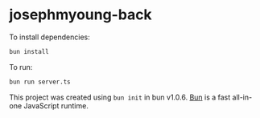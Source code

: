 # josephmyoung-back

To install dependencies:

```bash
bun install
```

To run:

```bash
bun run server.ts
```

This project was created using `bun init` in bun v1.0.6. [Bun](https://bun.sh) is a fast all-in-one JavaScript runtime.
